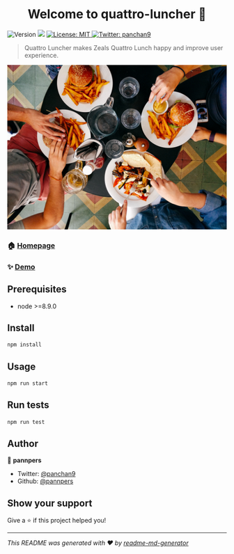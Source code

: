 <h1 align="center">Welcome to quattro-luncher 👋</h1>
<p>
  <img alt="Version" src="https://img.shields.io/badge/version-0.1.0-blue.svg?cacheSeconds=2592000" />
  <img src="https://img.shields.io/badge/node-%3E%3D8.9.0-blue.svg" />
  <a href="#" target="_blank">
    <img alt="License: MIT" src="https://img.shields.io/badge/License-MIT-yellow.svg" />
  </a>
  <a href="https://twitter.com/panchan9" target="_blank">
    <img alt="Twitter: panchan9" src="https://img.shields.io/twitter/follow/panchan9.svg?style=social" />
  </a>
</p>

> Quattro Luncher makes Zeals Quattro Lunch happy and improve user experience.


<img src="static/img/quattro-lunch-hero.jpg">


### 🏠 [Homepage](zeals-quattro-lunch.web.app)

### ✨ [Demo](zeals-quattro-lunch.web.app)

## Prerequisites

- node >=8.9.0

## Install

```sh
npm install
```

## Usage

```sh
npm run start
```

## Run tests

```sh
npm run test
```

## Author

👤 **pannpers**

* Twitter: [@panchan9](https://twitter.com/panchan9)
* Github: [@pannpers](https://github.com/pannpers)

## Show your support

Give a ⭐️ if this project helped you!

***
_This README was generated with ❤️ by [readme-md-generator](https://github.com/kefranabg/readme-md-generator)_